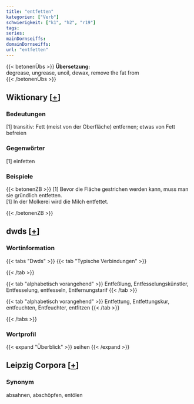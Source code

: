 ```yaml
---
title: "entfetten"
kategorien: ["Verb"]
schwierigkeit: ["k1", "h2", "r19"]
tags:
series:
mainDornseiffs:
domainDornseiffs:
url: "entfetten"
---
```


{{< betonenÜbs >}}
**Übersetzung:**  
degrease, ungrease, unoil, dewax, remove the fat  from  
{{< /betonenÜbs >}}

## Wiktionary [[+](https://de.wiktionary.org/wiki/entfetten)]

### Bedeutungen
[1] transitiv: Fett (meist von der Oberfläche) entfernen; etwas von Fett befreien  

### Gegenwörter
[1] einfetten  

### Beispiele
{{< betonenZB >}}
[1] Bevor die Fläche gestrichen werden kann, muss man sie gründlich entfetten.  
[1] In der Molkerei wird die Milch entfettet.  

{{< /betonenZB >}}


## dwds [[+](https://www.dwds.de/wb/entfetten)]

### Wortinformation
{{< tabs "Dwds" >}}
{{< tab "Typische Verbindungen" >}}

{{< /tab >}}

{{< tab "alphabetisch vorangehend" >}}
Entfeßlung, Entfesselungskünstler, Entfesselung, entfesseln, Entfernungstarif
{{< /tab >}}

{{< tab "alphabetisch vorangehend" >}}
Entfettung, Entfettungskur, entfeuchten, Entfeuchter, entfitzen
{{< /tab >}}

{{< /tabs >}}

### Wortprofil
{{< expand "Überblick" >}} seihen {{< /expand >}}

## Leipzig Corpora [[+](https://corpora.uni-leipzig.de/en/res?word=entfetten&corpusId=deu_newscrawl-public_2018)]


### Synonym
absahnen, abschöpfen, entölen

